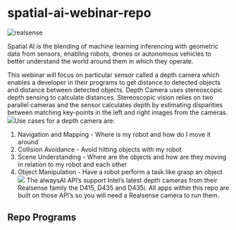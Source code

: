 # spatial-ai-webinar-repo
![realsense](https://user-images.githubusercontent.com/21957723/84605370-8a0e5300-ae51-11ea-93e9-9c1115935662.jpeg)

Spatial AI is the blending of machine learning inferencing with geometric data from sensors, enabling  robots, drones or autonomous vehicles to better understand the world around them in which they operate.

This webinar will focus on particular sensor called  a depth camera which enables a developer in their programs to get distance to detected objects and distance between detected objects.  Depth Camera uses stereoscopic depth sensing to calculate distances.  Stereoscopic vision relies on two parallel cameras and the sensor calculates depth by estimating disparities between matching key-points in the left and right images from the cameras.
![](spatial-ai-webinar-repo/Screen%20Shot%202020-06-14%20at%2010.29.02%20AM%202.png)Use cases for a depth camera are:
1. Navigation and Mapping - Where is my robot and how do I move it around
2. Collision Avoidance - Avoid hitting objects with my robot
3. Scene Understanding - Where are the objects and how are they moving in relation to my robot and each other
4. Object Manipulation - Have a robot perform a task like grasp an object
![](spatial-ai-webinar-repo/realsesne%20D400%20camera%20famliy%202.jpeg)
The alwaysAI API’s support Intel’s latest depth cameras from their Realsense family the D415, D435 and D435i.  All apps within this repo are built on those API’s so you will need a Realsense camera to run them.

## Repo Programs
